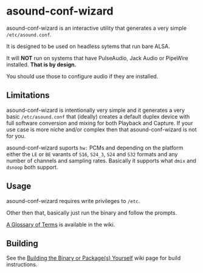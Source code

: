 # asound-conf-wizard

asound-conf-wizard is an interactive utility that generates a very simple `/etc/asound.conf`.

It is designed to be used on headless sytems that run bare ALSA.

It will **NOT** run on systems that have PulseAudio, Jack Audio or PipeWire installed. **That is by design.**

You should use those to configure audio if they are installed.

## Limitations

asound-conf-wizard is intentionally very simple and it generates a very basic `/etc/asound.conf` that (ideally) creates a default duplex device with full software conversion and mixing for both Playback and Capture. If your use case is more niche and/or complex then that asound-conf-wizard is not for you.

asound-conf-wizard suports `hw:` PCMs and depending on the platform either the `LE` or `BE` varants of `S16`, `S24_3`, `S24` and `S32` formats and any number of channels and sampling rates. Basically it supports what `dmix` and `dsnoop` both support.

## Usage

asound-conf-wizard requires write privileges to `/etc`.

Other then that, basically just run the binary and follow the prompts.

[A Glossary of Terms](https://github.com/JasonLG1979/asound-conf-wizard/wiki/Glossary-of-Terms) is available in the wiki.

## Building
See the [Building the Binary or Package(s) Yourself](https://github.com/JasonLG1979/asound-conf-wizard/wiki/Building-the-Binary-or-Package(s)-Yourself) wiki page for build instructions.
